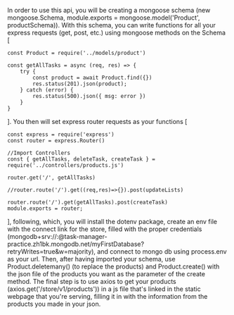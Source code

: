 In order to use this api, you will be creating a mongoose schema (new mongoose.Schema, module.exports = mongoose.model('Product', productSchema)). With this schema, you can write functions for all your express requests (get, post, etc.) using mongoose methods on the Schema [
    
    const Product = require('../models/product')

    const getAllTasks = async (req, res) => {
        try {
            const product = await Product.find({})
            res.status(201).json(product);
        } catch (error) {
            res.status(500).json({ msg: error })
        }
    }

]. You then will set express router requests as your functions [
    
    const express = require('express')
    const router = express.Router()

    //Import Controllers
    const { getAllTasks, deleteTask, createTask } = require('../controllers/products.js')

    router.get('/', getAllTasks)

    //router.route('/').get((req,res)=>{}).post(updateLists)

    router.route('/').get(getAllTasks).post(createTask)
    module.exports = router;

], following, which, you will install the dotenv package, create an env file with the connect link for the store, filled with the proper credentials (mongodb+srv://<username>:<password>@task-manager-practice.zh1bk.mongodb.net/myFirstDatabase?retryWrites=true&w=majority), and connect to mongo db using process.env as your url. Then, after having imported your schema, use Product.deletemany() (to replace the products) and Product.create() with the json file of the products you want as the parameter of the create method. The final step is to use axios to get your products (axios.get('/store/v1/products')) in a js file that's linked in the static webpage that you're serving, filling it in with the information from the products you made in your json.